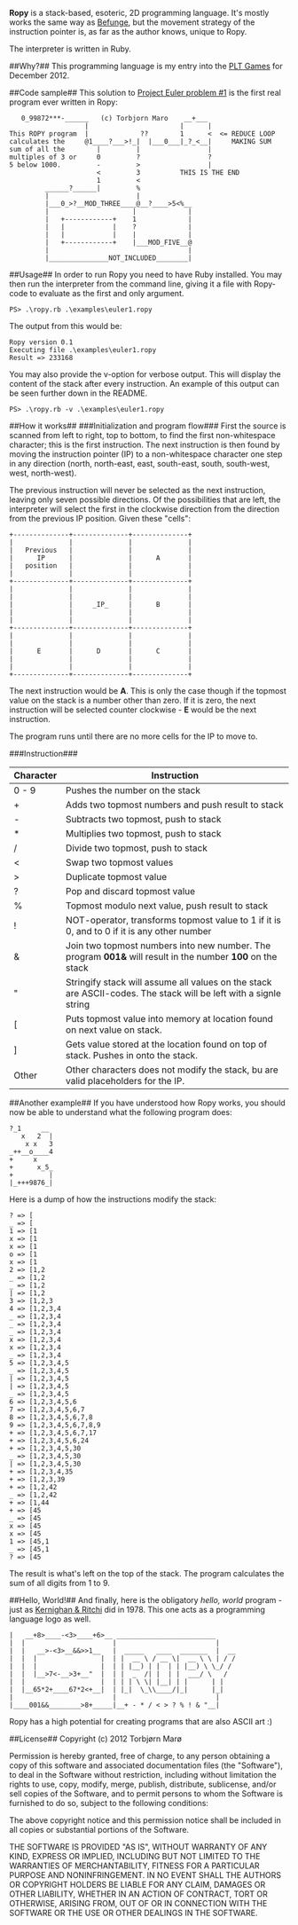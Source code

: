 **Ropy** is a stack-based, esoteric, 2D programming language. It's mostly works the same way as [Befunge](http://esolangs.org/wiki/Befunge), but the movement strategy of the instruction pointer is, as far as the author knows, unique to Ropy. 

The interpreter is written in Ruby.

##Why?##
This programming language is my entry into the [PLT Games](http://www.pltgames.com/) for December 2012.

##Code sample##
This solution to [Project Euler problem #1](http://projecteuler.net/problem=1) is the first real program ever written in Ropy:

       0_99872***-______   (c) Torbjorn Maro    __+___
                       |                       |      |
    This ROPY program  |             ??        1      <  <= REDUCE LOOP
    calculates the     @1____?___>!_|  |___0___|_?_<__|     MAKING SUM
    sum of all the        |         |                 |
    multiples of 3 or     0         ?                 ?
    5 below 1000.         -         >                 |
                          <         3          THIS IS THE END
                          1         <
             ______?______|         %
             |                      |
             |___0_>?__MOD_THREE____@__?____>5<%__
             |                     |             |
             |   +------------+    1             |
             |   |            |    ?             |
             |   |            |    |             |
             |   +------------+    |___MOD_FIVE__@
             |                                   |
             |_______________NOT_INCLUDED________|

##Usage##
In order to run Ropy you need to have Ruby installed. You may then run the interpreter from the command line, giving it a file with Ropy-code to evaluate as the first and only argument.

    PS> .\ropy.rb .\examples\euler1.ropy

The output from this would be:

    Ropy version 0.1
    Executing file .\examples\euler1.ropy
    Result => 233168

You may also provide the v-option for verbose output. This will display the content of the stack after every instruction. An example of this output can be seen further down in the README. 

    PS> .\ropy.rb -v .\examples\euler1.ropy

##How it works##
###Initialization and program flow###
First the source is scanned from left to right, top to bottom, to find the first non-whitespace character; this is the first instruction. The next instruction is then found by moving the instruction pointer (IP) to a non-whitespace character one step in any direction (north, north-east, east, south-east, south, south-west, west, north-west).

The previous instruction will never be selected as the next instruction, leaving only seven possible directions. Of the possibilities that are left, the interpreter will select the first in the clockwise direction from the direction from the previous IP position. Given these "cells":

    +--------------+--------------+--------------+
    |              |              |              |
    |   Previous   |              |              |
    |      IP      |              |      A       |
    |   position   |              |              |
    |              |              |              |
    +--------------+--------------+--------------+
    |              |              |              |
    |              |              |              |
    |              |     _IP_     |      B       |
    |              |              |              |
    |              |              |              |
    +--------------+--------------+--------------+
    |              |              |              |
    |              |              |              |
    |      E       |      D       |      C       |
    |              |              |              |
    |              |              |              |
    +--------------+--------------+--------------+ 

The next instruction would be **A**. This is only the case though if the topmost value on the stack is a number other than zero. If it is zero, the next instruction will be selected counter clockwise - **E** would be the next instruction.

The program runs until there are no more cells for the IP to move to.

###Instruction###

| Character | Instruction                                       |
| --------- | ------------------------------------------------- |
|   0 - 9   | Pushes the number on the stack                    |
|     +     | Adds two topmost numbers and push result to stack |
|     -     | Subtracts two topmost, push to stack              |
|     *     | Multiplies two topmost, push to stack             |
|     /     | Divide two topmost, push to stack                 |
|     <     | Swap two topmost values                           |
|     >     | Duplicate topmost value                           |
|     ?     | Pop and discard topmost value                     |
|     %     | Topmost modulo next value, push result to stack   |
|     !     | NOT-operator, transforms topmost value to 1 if it is 0, and to 0 if it is any other number           |
|     &     | Join two topmost numbers into new number. The program **001&** will result in the number **100** on the stack          |
|     "     | Stringify stack will assume all values on the stack are ASCII-codes. The stack will be left with a signle string |
|     [     | Puts topmost value into memory at location found on next value on stack. |
|     ]     | Gets value stored at the location found on top of stack. Pushes in onto the stack. |
|   Other   | Other characters does not modify the stack, bu are valid placeholders for the IP.        |

##Another example##
If you have understood how Ropy works, you should now be able to understand what the following program does:

    ?_1     __
       x   2  |
        x x   3
    _++__o____4
    +     x
    +      x_5_
    +         |
    |_+++9876_|

Here is a dump of how the instructions modify the stack:

    ? => [
    _ => [
    1 => [1
    x => [1
    x => [1
    o => [1
    x => [1
    2 => [1,2
    _ => [1,2
    _ => [1,2
    | => [1,2
    3 => [1,2,3
    4 => [1,2,3,4
    _ => [1,2,3,4
    _ => [1,2,3,4
    _ => [1,2,3,4
    x => [1,2,3,4
    x => [1,2,3,4
    _ => [1,2,3,4
    5 => [1,2,3,4,5
    _ => [1,2,3,4,5
    | => [1,2,3,4,5
    | => [1,2,3,4,5
    _ => [1,2,3,4,5
    6 => [1,2,3,4,5,6
    7 => [1,2,3,4,5,6,7
    8 => [1,2,3,4,5,6,7,8
    9 => [1,2,3,4,5,6,7,8,9
    + => [1,2,3,4,5,6,7,17
    + => [1,2,3,4,5,6,24
    + => [1,2,3,4,5,30
    _ => [1,2,3,4,5,30
    | => [1,2,3,4,5,30
    + => [1,2,3,4,35
    + => [1,2,3,39
    + => [1,2,42
    _ => [1,2,42
    + => [1,44
    + => [45
    _ => [45
    x => [45
    x => [45
    1 => [45,1
    _ => [45,1
    ? => [45

The result is what's left on the top of the stack. The program calculates the sum of all digits from 1 to 9.

##Hello, World!##
And finally, here is the obligatory *hello, world* program - just as [Kernighan & Ritchi](http://en.wikipedia.org/wiki/The_C_Programming_Language) did in 1978. This one acts as a programming language logo as well.

    |   __+8>____-<3>____+6>__ _________________________
    |  |                      |                         |
    |  |   __>-<3>__&&>>1__   |  _____   ____  _______  |  __
    |  |  |                |  | |  __ \ / __ \|  __ \ \ | / /
    |  |  |                |  | | |__) | |  | | |__) \ \_/ / 
    |  |  |__>7<-__>3+__"  |  | |  _  /| |  | |  ___/ \   /  
    |  |                   |  | | | \ \| |__| | |      | |   
    |  |__65*2+____67*2<+__|  | |_|  \_\\____/|_|      |_|   
    |                         |                         |
    |____001&&________>8+_____|__+ - * / < > ? % ! & "__|

Ropy has a high potential for creating programs that are also ASCII art :)

##License##
Copyright (c) 2012 Torbjørn Marø

Permission is hereby granted, free of charge, to any person obtaining a copy of this software and associated documentation files (the "Software"), to deal in the Software without restriction, including without limitation the rights to use, copy, modify, merge, publish, distribute, sublicense, and/or sell copies of the Software, and to permit persons to whom the Software is furnished to do so, subject to the following conditions:

The above copyright notice and this permission notice shall be included in all copies or substantial portions of the Software.

THE SOFTWARE IS PROVIDED "AS IS", WITHOUT WARRANTY OF ANY KIND, EXPRESS OR IMPLIED, INCLUDING BUT NOT LIMITED TO THE WARRANTIES OF MERCHANTABILITY, FITNESS FOR A PARTICULAR PURPOSE AND NONINFRINGEMENT. IN NO EVENT SHALL THE AUTHORS OR COPYRIGHT HOLDERS BE LIABLE FOR ANY CLAIM, DAMAGES OR OTHER LIABILITY, WHETHER IN AN ACTION OF CONTRACT, TORT OR OTHERWISE, ARISING FROM, OUT OF OR IN CONNECTION WITH THE SOFTWARE OR THE USE OR OTHER DEALINGS IN THE SOFTWARE.

